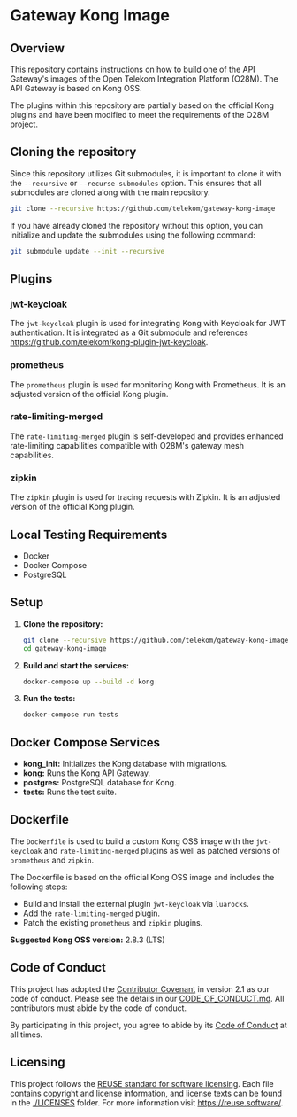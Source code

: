 <!--
SPDX-FileCopyrightText: 2025 Deutsche Telekom AG

SPDX-License-Identifier: CC0-1.0    
-->

# Gateway Kong Image

## Overview

This repository contains instructions on how to build one of the API Gateway's images of the Open Telekom Integration
Platform (O28M). The API Gateway is based on Kong OSS.

The plugins within this repository are partially based on the official Kong plugins and have been modified to meet the
requirements of the O28M project.

## Cloning the repository

Since this repository utilizes Git submodules, it is important to clone it with the `--recursive` or
`--recurse-submodules` option. This ensures that all submodules are cloned along with the main repository.

```sh
git clone --recursive https://github.com/telekom/gateway-kong-image
```

If you have already cloned the repository without this option, you can initialize and update the submodules using the
following command:

```sh
git submodule update --init --recursive
```

## Plugins

### jwt-keycloak

The `jwt-keycloak` plugin is used for integrating Kong with Keycloak for JWT authentication.
It is integrated as a Git submodule and references https://github.com/telekom/kong-plugin-jwt-keycloak.

### prometheus

The `prometheus` plugin is used for monitoring Kong with Prometheus. It is an adjusted version of the official Kong
plugin.

### rate-limiting-merged

The `rate-limiting-merged` plugin is self-developed and provides enhanced rate-limiting capabilities compatible with
O28M's gateway mesh capabilities.

### zipkin

The `zipkin` plugin is used for tracing requests with Zipkin. It is an adjusted version of the official Kong plugin.

## Local Testing Requirements

- Docker
- Docker Compose
- PostgreSQL

## Setup

1. **Clone the repository:**

    ```sh
    git clone --recursive https://github.com/telekom/gateway-kong-image.git
    cd gateway-kong-image
    ```

2. **Build and start the services:**

    ```sh
    docker-compose up --build -d kong
    ```

3. **Run the tests:**

    ```sh
    docker-compose run tests
    ```

## Docker Compose Services

- **kong_init:** Initializes the Kong database with migrations.
- **kong:** Runs the Kong API Gateway.
- **postgres:** PostgreSQL database for Kong.
- **tests:** Runs the test suite.

## Dockerfile

The `Dockerfile` is used to build a custom Kong OSS image with the `jwt-keycloak` and `rate-limiting-merged` plugins as
well as patched versions of `prometheus` and `zipkin`.

The Dockerfile is based on the official Kong OSS image and includes the following steps:

- Build and install the external plugin `jwt-keycloak` via `luarocks`.
- Add the `rate-limiting-merged` plugin.
- Patch the existing `prometheus` and `zipkin` plugins.

**Suggested Kong OSS version:** 2.8.3 (LTS)

## Code of Conduct

This project has adopted the [Contributor Covenant](https://www.contributor-covenant.org/) in version 2.1 as our code of
conduct. Please see the details in our [CODE_OF_CONDUCT.md](CODE_OF_CONDUCT.md). All contributors must abide by the code
of conduct.

By participating in this project, you agree to abide by its [Code of Conduct](./CODE_OF_CONDUCT.md) at all times.

## Licensing

This project follows the [REUSE standard for software licensing](https://reuse.software/).
Each file contains copyright and license information, and license texts can be found in the [./LICENSES](./LICENSES)
folder. For more information visit https://reuse.software/.